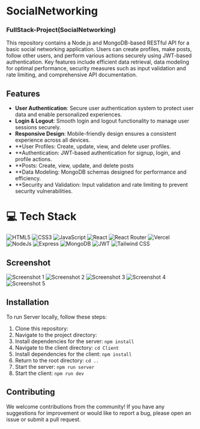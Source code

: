 # SocialNetworking


### FullStack-Project(SocialNetworking)
This repository contains a Node.js and MongoDB-based RESTful API for a basic social networking application. Users can create profiles, make posts, follow other users, and perform various actions securely using JWT-based authentication. Key features include efficient data retrieval, data modeling for optimal performance, security measures such as input validation and rate limiting, and comprehensive API documentation.

## Features

- **User Authentication**: Secure user authentication system to protect user data and enable personalized experiences.
- **Login & Logout**: Smooth login and logout functionality to manage user sessions securely.
- **Responsive Design**: Mobile-friendly design ensures a consistent experience across all devices.
- **User Profiles: Create, update, view, and delete user profiles.
- **Authentication: JWT-based authentication for signup, login, and profile actions.
- **Posts: Create, view, update, and delete posts
- **Data Modeling: MongoDB schemas designed for performance and efficiency.
- **Security and Validation: Input validation and rate limiting to prevent security vulnerabilities.
# 💻 Tech Stack
![HTML5](https://img.shields.io/badge/html5-%23E34F26.svg?style=for-the-badge&logo=html5&logoColor=white) 
![CSS3](https://img.shields.io/badge/css3-%231572B6.svg?style=for-the-badge&logo=css3&logoColor=white) 
![JavaScript](https://img.shields.io/badge/javascript-%23323330.svg?style=for-the-badge&logo=javascript&logoColor=%23F7DF1E) 
![React](https://img.shields.io/badge/react-%2320232a.svg?style=for-the-badge&logo=react&logoColor=%2361DAFB) 
![React Router](https://img.shields.io/badge/React_Router-CA4245?style=for-the-badge&logo=react-router&logoColor=white) 
![Vercel](https://img.shields.io/badge/Vercel-000000?style=for-the-badge&logo=vercel&logoColor=white) 
![NodeJs](https://img.shields.io/badge/Node%20js-339933?style=for-the-badge&logo=nodedotjs&logoColor=white)
![Express](https://img.shields.io/badge/Express%20js-000000?style=for-the-badge&logo=express&logoColor=white)
![MongoDB](https://img.shields.io/badge/MongoDB-4EA94B?style=for-the-badge&logo=mongodb&logoColor=white)
![JWT](https://img.shields.io/badge/JWT-000000?style=for-the-badge&logo=JSON%20web%20tokens&logoColor=white)
![Tailwind CSS](https://img.shields.io/badge/Tailwind%20CSS-38B2AC?style=for-the-badge&logo=tailwind-css&logoColor=white)



## Screenshot

![Screenshot 1](https://i.ibb.co/1TNvwwY/Screenshot-78.png)
![Screenshot 2](https://i.ibb.co/DMht6wD/Screenshot-80.png)
![Screenshot 3](https://i.ibb.co/bm1x8QJ/Screenshot-81.png)
![Screenshot 4](https://i.ibb.co/2Zd9Tqd/Screenshot-82.png)
![Screenshot 5](https://i.ibb.co/SPrK1Tb/Screenshot-83.png)


## Installation

To run Server locally, follow these steps:

1. Clone this repository:
2. Navigate to the project directory:
3. Install dependencies for the server: `npm install`
4. Navigate to the client directory: `cd Client`
5. Install dependencies for the client: `npm install`
6. Return to the root directory: `cd ..`
7. Start the server: `npm run server`
8. Start the client: `npm run dev`



## Contributing

We welcome contributions from the community! If you have any suggestions for improvement or would like to report a bug, please open an issue or submit a pull request.


